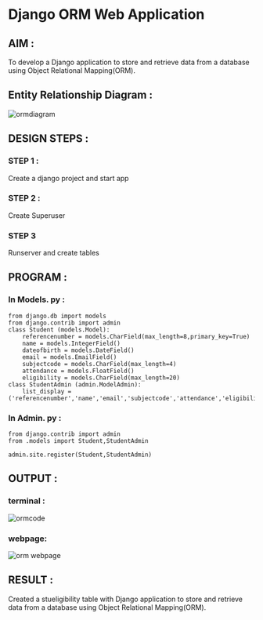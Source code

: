 # Django ORM Web Application

## AIM :
To develop a Django application to store and retrieve data from a database using Object Relational Mapping(ORM).

## Entity Relationship Diagram :

![ormdiagram](https://user-images.githubusercontent.com/102855266/213182286-3baae3b4-604c-442c-af12-6a3ba17b33cc.jpg)



## DESIGN STEPS :

### STEP 1 :
Create a django project and start app

### STEP 2 : 
Create Superuser

### STEP 3
Runserver and create tables

## PROGRAM :

### In Models. py :
```
from django.db import models
from django.contrib import admin
class Student (models.Model):
    referencenumber = models.CharField(max_length=8,primary_key=True)
    name = models.IntegerField()
    dateofbirth = models.DateField()
    email = models.EmailField()
    subjectcode = models.CharField(max_length=4)
    attendance = models.FloatField()
    eligibility = models.CharField(max_length=20)
class StudentAdmin (admin.ModelAdmin):
    list_display = ('referencenumber','name','email','subjectcode','attendance','eligibility')

```
### In Admin. py :

```
from django.contrib import admin
from .models import Student,StudentAdmin

admin.site.register(Student,StudentAdmin)
```

## OUTPUT :
### terminal :
![ormcode](https://user-images.githubusercontent.com/102855266/213182194-13df0f8f-77c7-42fa-9852-a074a63b1202.jpg)



### webpage:


![orm webpage](https://user-images.githubusercontent.com/102855266/213182235-81d7fe45-7e9c-4f55-b978-b1c3388cb868.jpg)


## RESULT :
Created a stueligibility table with Django application to store and retrieve data from a database using Object Relational Mapping(ORM).
